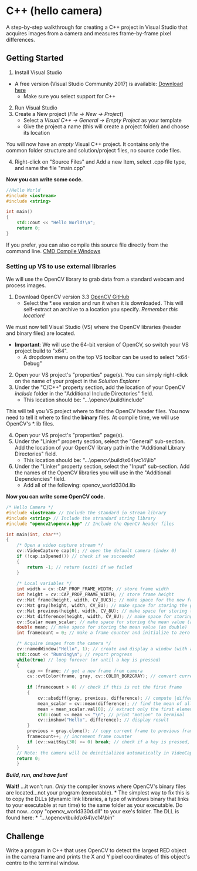 # C++ (hello camera)

A step-by-step walkthrough for creating a C++ project in Visual Studio that acquires images from a camera and measures frame-by-frame pixel differences.

## Getting Started

1. Install Visual Studio
  * A free version (Visual Studio Community 2017) is available: [Download here](https://www.visualstudio.com/downloads/)
      * Make sure you select support for C++
2. Run Visual Studio
3. Create a New project (*File -> New -> Project*)
    * Select a *Visual C++ -> General -> Empty Project* as your template
    * Give the project a name (this will create a project folder) and choose its location
    
You will now have an *empty* Visual C++ project. It contains only the common folder structure and solution/project files, no source code files.

4. Right-click on "Source Files" and Add a new Item, select .cpp file type, and name the file "main.cpp"

**Now you can write some code.**

```c++
//Hello World
#include <iostream>
#include <string>

int main()
{
    std::cout << "Hello World!\n";
    return 0;
}
```

If you prefer, you can also compile this source file directly from the command line. 
[CMD Compile Windows](https://msdn.microsoft.com/en-us/library/ms235639.aspx)

### Setting up VS to use external libraries
We will use the OpenCV library to grab data from a standard webcam and process images.
1. Download OpenCV version 3.3 [OpenCV GitHub](https://github.com/opencv/opencv/releases/tag/3.3.0)
    * Select the *.exe version and run it when it is downloaded. This will self-extract an archive to a location you specify. *Remember this location!*

We must now tell Visual Studio (VS) where the OpenCV libraries (header and binary files) are located.
 * **Important**: We will use the 64-bit version of OpenCV, so switch your VS project build to "x64". 
	* A dropdown menu on the top VS toolbar can be used to select "x64-Debug"

2. Open your VS project's "properties" page(s). You can simply right-click on the name of your project in the *Solution Explorer*
3. Under the "C/C++" property section, add the location of your OpenCV *include* folder in the "Additional Include Directories" field.
     * This location should be: "...\opencv\build\include"

This will tell you VS project where to find the OpenCV header files. You now need to tell it where to find the **binary** files. At compile time, we will use OpenCV's *.lib files.

4. Open your VS project's "properties" page(s).
5. Under the "Linker" property section, select the "General" sub-section. Add the location of your OpenCV library path in the "Additional Library Directories" field.
    * This location should be: "...\opencv\build\x64\vc14\lib"
6. Under the "Linker" property section, select the "Input" sub-section. Add the names of the OpenCV libraries you will use in the "Additional Dependencies" field.
    * Add all of the following: opencv_world330d.lib

**Now you can write some OpenCV code.**

```c++
/* Hello Camera */
#include <iostream> // Include the standard io stream library
#include <string> // Include the strandard string library
#include "opencv2\opencv.hpp" // Include the OpenCV header files

int main(int, char**)
{
    /* Open a video capture stream */
    cv::VideoCapture cap(0); // open the default camera (index 0)
    if (!cap.isOpened()) // check if we succeeded
    {
	    return -1; // return (exit) if we failed
    }
	
    /* Local variables */
    int width = cv::CAP_PROP_FRAME_WIDTH; // store frame width
    int height = cv::CAP_PROP_FRAME_WIDTH; // store frame height
    cv::Mat frame(height, width, CV_8UC3); // make space for the new frame (Note: 3 channels, RGB)
    cv::Mat gray(height, width, CV_8U); // make space for storing the grayscale frame
    cv::Mat previous(height, width, CV_8U); // make space for storing the previous frame
    cv::Mat difference(height, width, CV_8U); // make space for storing the difference frame
    cv::Scalar mean_scalar; // make space for storing the mean value (as OpenCV scalar)
    double mean; // make space for storing the mean value (as double)
    int	framecount = 0; // make a frame counter and initialize to zero

    /* Acquire images from the camera */
    cv::namedWindow("Hello", 1); // create and display a window (with a name)
    std::cout << "Running\n"; // report progress
    while(true)	// loop forever (or until a key is pressed)
    {
        cap >> frame; // get a new frame from camera
        cv::cvtColor(frame, gray, cv::COLOR_BGR2GRAY); // convert current frame to grayscale
    
        if (framecount > 0) // check if this is not the first frame
        {
            cv::absdiff(gray, previous, difference); // compute |difference| between previous and current frame pixels
            mean_scalar = cv::mean(difference); // find the mean of all pixel-wise differences
            mean = mean_scalar.val[0]; // extract only the first element from the scalar
            std::cout << mean << "\n"; // print "motion" to terminal
            cv::imshow("Hello", difference); // display result
        }
        previous = gray.clone(); // copy current frame to previous frame
        framecount++; // increment frame counter
        if (cv::waitKey(30) >= 0) break; // check if a key is pressed, if so, break the while loop
    }
    // Note: the camera will be deinitialized automatically in VideoCapture destructor
    return 0;
    }
```

***Build, run, and have fun!***

**Wait!** ...it won't run. *Only* the compiler knows where OpenCV's binary files are located...not your program (executable).
	* The simplest way to fix this is to copy the DLLs (dynamic link libraries, a type of windows binary that links to your executable at run time) to the same folder as your executable. Do that now...copy "opencv_world330d.dll" to your exe's folder. The DLL is found here:
		* "...\opencv\build\x64\vc14\bin"

## Challenge
Write a program in C++ that uses OpenCV to detect the largest RED object in the camera frame and prints the X and Y pixel coordinates of this object's centre to the terminal window.
